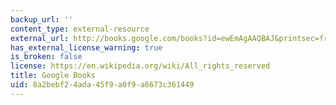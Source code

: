 ```yaml
---
backup_url: ''
content_type: external-resource
external_url: http://books.google.com/books?id=ewEmAgAAQBAJ&printsec=frontcover
has_external_license_warning: true
is_broken: false
license: https://en.wikipedia.org/wiki/All_rights_reserved
title: Google Books
uid: 8a2bebf2-4ada-45f9-a0f9-a6673c361449
---
```

